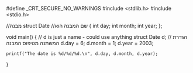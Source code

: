 #define _CRT_SECURE_NO_WARNINGS
#include <stdlib.h>
#include <stdio.h>



//מבנה
struct Date //שם המבנה הוא
{
	int day;
	int month;
	int year;
};

void main()
{
	// d is just a name - could use anything
	struct Date d; // הגדרת המשתנה מטיפוס המבנה
	d.day = 6; 
	d.month = 1;
	d.year = 2003;

	printf("The date is %d/%d/%d.\n", d.day, d.month, d.year);

}
